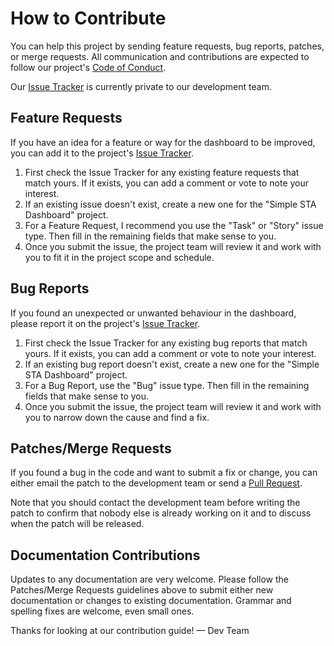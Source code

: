 # How to Contribute

You can help this project by sending feature requests, bug reports, patches, or merge requests. All communication and contributions are expected to follow our project's [Code of Conduct](CODE_OF_CONDUCT.markdown).

Our [Issue Tracker][Issue Tracker] is currently private to our development team.

[Issue Tracker]: https://sensorweb.atlassian.net/projects/SSD/issues

## Feature Requests

If you have an idea for a feature or way for the dashboard to be improved, you can add it to the project's [Issue Tracker][Issue Tracker].

1. First check the Issue Tracker for any existing feature requests that match yours. If it exists, you can add a comment or vote to note your interest.
2. If an existing issue doesn't exist, create a new one for the "Simple STA Dashboard" project.
3. For a Feature Request, I recommend you use the "Task" or "Story" issue type. Then fill in the remaining fields that make sense to you.
4. Once you submit the issue, the project team will review it and work with you to fit it in the project scope and schedule.

## Bug Reports

If you found an unexpected or unwanted behaviour in the dashboard, please report it on the project's [Issue Tracker][Issue Tracker].

1. First check the Issue Tracker for any existing bug reports that match yours. If it exists, you can add a comment or vote to note your interest.
2. If an existing bug report doesn't exist, create a new one for the "Simple STA Dashboard" project.
3. For a Bug Report, use the "Bug" issue type. Then fill in the remaining fields that make sense to you.
4. Once you submit the issue, the project team will review it and work with you to narrow down the cause and find a fix.

## Patches/Merge Requests

If you found a bug in the code and want to submit a fix or change, you can either email the patch to the development team or send a [Pull Request](https://bitbucket.org/geosensorweblab/simple-sta-dashboard/pull-requests/).

Note that you should contact the development team before writing the patch to confirm that nobody else is already working on it and to discuss when the patch will be released.

## Documentation Contributions

Updates to any documentation are very welcome. Please follow the Patches/Merge Requests guidelines above to submit either new documentation or changes to existing documentation. Grammar and spelling fixes are welcome, even small ones.

Thanks for looking at our contribution guide!
— Dev Team
